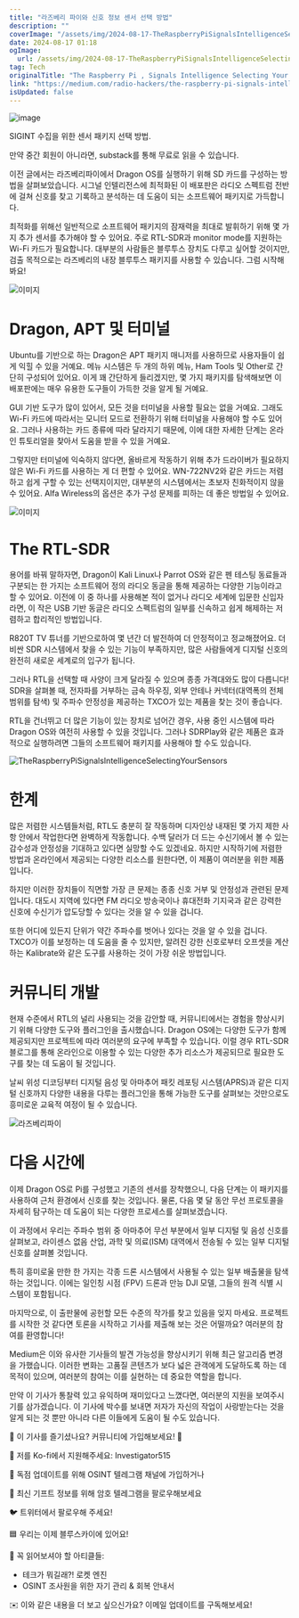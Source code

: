 ```yaml
---
title: "라즈베리 파이와 신호 정보 센서 선택 방법"
description: ""
coverImage: "/assets/img/2024-08-17-TheRaspberryPiSignalsIntelligenceSelectingYourSensors_0.png"
date: 2024-08-17 01:18
ogImage: 
  url: /assets/img/2024-08-17-TheRaspberryPiSignalsIntelligenceSelectingYourSensors_0.png
tag: Tech
originalTitle: "The Raspberry Pi , Signals Intelligence Selecting Your Sensors"
link: "https://medium.com/radio-hackers/the-raspberry-pi-signals-intelligence-selecting-your-sensors-1e340c39abcb"
isUpdated: false
---
```



![image](/assets/img/2024-08-17-TheRaspberryPiSignalsIntelligenceSelectingYourSensors_0.png)

SIGINT 수집을 위한 센서 패키지 선택 방법.

만약 중간 회원이 아니라면, substack를 통해 무료로 읽을 수 있습니다.

이전 글에서는 라즈베리파이에서 Dragon OS를 실행하기 위해 SD 카드를 구성하는 방법을 살펴보았습니다. 시그널 인텔리전스에 최적화된 이 배포판은 라디오 스펙트럼 전반에 걸쳐 신호를 찾고 기록하고 분석하는 데 도움이 되는 소프트웨어 패키지로 가득합니다.

<div class="content-ad"></div>

최적화를 위해선 일반적으로 소프트웨어 패키지의 잠재력을 최대로 발휘하기 위해 몇 가지 추가 센서를 추가해야 할 수 있어요. 주로 RTL-SDR과 monitor mode를 지원하는 Wi-Fi 카드가 필요합니다. 대부분의 사람들은 블루투스 장치도 다루고 싶어할 것이지만, 검출 목적으로는 라즈베리의 내장 블루투스 패키지를 사용할 수 있습니다. 그럼 시작해봐요!

![이미지](/assets/img/2024-08-17-TheRaspberryPiSignalsIntelligenceSelectingYourSensors_1.png)

# Dragon, APT 및 터미널

Ubuntu를 기반으로 하는 Dragon은 APT 패키지 매니저를 사용하므로 사용자들이 쉽게 익힐 수 있을 거예요. 메뉴 시스템은 두 개의 하위 메뉴, Ham Tools 및 Other로 간단히 구성되어 있어요. 이게 꽤 간단하게 들리겠지만, 몇 가지 패키지를 탐색해보면 이 배포판에는 매우 유용한 도구들이 가득한 것을 알게 될 거예요.

<div class="content-ad"></div>

GUI 기반 도구가 많이 있어서, 모든 것을 터미널을 사용할 필요는 없을 거예요. 그래도 Wi-Fi 카드에 따라서는 모니터 모드로 전환하기 위해 터미널을 사용해야 할 수도 있어요. 그러나 사용하는 카드 종류에 따라 달라지기 때문에, 이에 대한 자세한 단계는 온라인 튜토리얼을 찾아서 도움을 받을 수 있을 거예요.

그렇지만 터미널에 익숙하지 않다면, 올바르게 작동하기 위해 추가 드라이버가 필요하지 않은 Wi-Fi 카드를 사용하는 게 더 편할 수 있어요. WN-722NV2와 같은 카드는 저렴하고 쉽게 구할 수 있는 선택지이지만, 대부분의 시스템에서는 초보자 친화적이지 않을 수 있어요. Alfa Wireless의 옵션은 추가 구성 문제를 피하는 데 좋은 방법일 수 있어요.

![이미지](/assets/img/2024-08-17-TheRaspberryPiSignalsIntelligenceSelectingYourSensors_2.png)

# The RTL-SDR

<div class="content-ad"></div>

용어를 바꿔 말하자면, Dragon이 Kali Linux나 Parrot OS와 같은 펜 테스팅 동료들과 구분되는 한 가지는 소프트웨어 정의 라디오 동글을 통해 제공하는 다양한 기능이라고 할 수 있어요. 이전에 이 중 하나를 사용해본 적이 없거나 라디오 세계에 입문한 신입자라면, 이 작은 USB 기반 동글은 라디오 스펙트럼의 일부를 신속하고 쉽게 해제하는 저렴하고 합리적인 방법입니다.

R820T TV 튜너를 기반으로하여 몇 년간 더 발전하여 더 안정적이고 정교해졌어요. 더 비싼 SDR 시스템에서 찾을 수 있는 기능이 부족하지만, 많은 사람들에게 디지털 신호의 완전히 새로운 세계로의 입구가 됩니다.

그러나 RTL을 선택할 때 사양이 크게 달라질 수 있으며 종종 가격대와도 많이 다릅니다! SDR을 살펴볼 때, 전자파를 거부하는 금속 하우징, 외부 안테나 커넥터(대역폭의 전체 범위를 탐색) 및 주파수 안정성을 제공하는 TXCO가 있는 제품을 찾는 것이 좋습니다.

RTL을 건너뛰고 더 많은 기능이 있는 장치로 넘어간 경우, 사용 중인 시스템에 따라 Dragon OS와 여전히 사용할 수 있을 것입니다. 그러나 SDRPlay와 같은 제품은 효과적으로 실행하려면 그들의 소프트웨어 패키지를 사용해야 할 수도 있습니다.

<div class="content-ad"></div>

![TheRaspberryPiSignalsIntelligenceSelectingYourSensors](/assets/img/2024-08-17-TheRaspberryPiSignalsIntelligenceSelectingYourSensors_3.png)

# 한계

많은 저렴한 시스템들처럼, RTL도 충분히 잘 작동하며 디자인상 내재된 몇 가지 제한 사항 안에서 작업한다면 완벽하게 작동합니다. 수백 달러가 더 드는 수신기에서 볼 수 있는 감수성과 안정성을 기대하고 있다면 실망할 수도 있겠네요. 하지만 시작하기에 저렴한 방법과 온라인에서 제공되는 다양한 리소스를 원한다면, 이 제품이 여러분을 위한 제품입니다.

하지만 이러한 장치들이 직면할 가장 큰 문제는 종종 신호 거부 및 안정성과 관련된 문제입니다. 대도시 지역에 있다면 FM 라디오 방송국이나 휴대전화 기지국과 같은 강력한 신호에 수신기가 압도당할 수 있다는 것을 알 수 있을 겁니다.

<div class="content-ad"></div>

또한 어디에 있든지 단위가 약간 주파수를 벗어나 있다는 것을 알 수 있을 겁니다. TXCO가 이를 보정하는 데 도움을 줄 수 있지만, 알려진 강한 신호로부터 오프셋을 계산하는 Kalibrate와 같은 도구를 사용하는 것이 가장 쉬운 방법입니다.

# 커뮤니티 개발

현재 수준에서 RTL의 널리 사용되는 것을 감안할 때, 커뮤니티에서는 경험을 향상시키기 위해 다양한 도구와 플러그인을 출시했습니다. Dragon OS에는 다양한 도구가 함께 제공되지만 프로젝트에 따라 여러분의 요구에 부족할 수 있습니다. 이럴 경우 RTL-SDR 블로그를 통해 온라인으로 이용할 수 있는 다양한 추가 리소스가 제공되므로 필요한 도구를 찾는 데 도움이 될 것입니다.

날씨 위성 디코딩부터 디지털 음성 및 아마추어 패킷 레포팅 시스템(APRS)과 같은 디지털 신호까지 다양한 내용을 다루는 플러그인을 통해 가능한 도구를 살펴보는 것만으로도 흥미로운 교육적 여정이 될 수 있습니다.

<div class="content-ad"></div>


![라즈베리파이](/assets/img/2024-08-17-TheRaspberryPiSignalsIntelligenceSelectingYourSensors_4.png)

# 다음 시간에

이제 Dragon OS로 Pi를 구성했고 기존의 센서를 장착했으니, 다음 단계는 이 패키지를 사용하여 근처 환경에서 신호를 찾는 것입니다. 물론, 다음 몇 달 동안 무선 프로토콜을 자세히 탐구하는 데 도움이 되는 다양한 프로세스를 살펴보겠습니다.

이 과정에서 우리는 주파수 범위 중 아마추어 무선 부분에서 일부 디지털 및 음성 신호를 살펴보고, 라이센스 없음 산업, 과학 및 의료(ISM) 대역에서 전송될 수 있는 일부 디지털 신호를 살펴볼 것입니다.


<div class="content-ad"></div>

특히 흥미로울 만한 한 가지는 각종 드론 시스템에서 사용될 수 있는 일부 배출물을 탐색하는 것입니다. 이에는 일인칭 시점 (FPV) 드론과 만능 DJI 모델, 그들의 원격 식별 시스템이 포함됩니다.

마지막으로, 이 출판물에 공헌할 모든 수준의 작가를 찾고 있음을 잊지 마세요. 프로젝트를 시작한 것 같다면 토론을 시작하고 기사를 제출해 보는 것은 어떨까요? 여러분의 참여를 환영합니다!

Medium은 이와 유사한 기사들의 발견 가능성을 향상시키기 위해 최근 알고리즘 변경을 가했습니다. 이러한 변화는 고품질 콘텐츠가 보다 넓은 관객에게 도달하도록 하는 데 목적이 있으며, 여러분의 참여는 이를 실현하는 데 중요한 역할을 합니다.

만약 이 기사가 통찰력 있고 유익하며 재미있다고 느꼈다면, 여러분의 지원을 보여주시기를 삼가겠습니다. 이 기사에 박수를 보내면 저자가 자신의 작업이 사랑받는다는 것을 알게 되는 것 뿐만 아니라 다른 이들에게 도움이 될 수도 있습니다.

<div class="content-ad"></div>

🌟 이 기사를 즐기셨나요? 커뮤니티에 가입해보세요! 🌟

💙 저를 Ko-fi에서 지원해주세요: Investigator515

📢 독점 업데이트를 위해 OSINT 텔레그램 채널에 가입하거나

📢 최신 기프트 정보를 위해 암호 텔레그램을 팔로우해보세요

<div class="content-ad"></div>

🐦 트위터에서 팔로우해 주세요!

🟦 우리는 이제 블루스카이에 있어요!

🔗 꼭 읽어보셔야 할 아티클들:
- 테크가 뭐길래?! 로켓 엔진
- OSINT 조사원을 위한 자기 관리 & 회복 안내서

<div class="content-ad"></div>

✉️ 이와 같은 내용을 더 보고 싶으신가요? 이메일 업데이트를 구독해보세요!